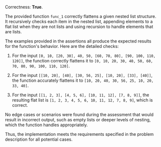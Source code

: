 Correctness: **True**.

The provided function `func_1` correctly flattens a given nested list structure. It recursively checks each item in the nested list, appending elements to a flat list when they are not lists and using recursion to handle elements that are lists. 

The examples provided in the assertions all produce the expected results for the function's behavior. Here are the detailed checks:

1. For the input `[0, 10, [20, 30], 40, 50, [60, 70, 80], [90, 100, 110, 120]]`, the function correctly flattens it to `[0, 10, 20, 30, 40, 50, 60, 70, 80, 90, 100, 110, 120]`.
  
2. For the input `[[10, 20], [40], [30, 56, 25], [10, 20], [33], [40]]`, the function accurately flattens it to `[10, 20, 40, 30, 56, 25, 10, 20, 33, 40]`.

3. For the input `[[1, 2, 3], [4, 5, 6], [10, 11, 12], [7, 8, 9]]`, the resulting flat list is `[1, 2, 3, 4, 5, 6, 10, 11, 12, 7, 8, 9]`, which is correct.

No edge cases or scenarios were found during the assessment that would result in incorrect output, such as empty lists or deeper levels of nesting, which the function handles appropriately.

Thus, the implementation meets the requirements specified in the problem description for all potential cases.
